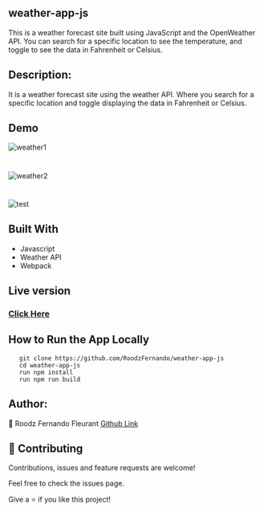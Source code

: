 ## weather-app-js
This is a weather forecast site built using JavaScript and the OpenWeather API. You can search for a specific location to see the temperature, and toggle to see the data in Fahrenheit or Celsius.

## Description:

It is a weather forecast site using the weather API. Where you search for a specific location and toggle displaying the data in Fahrenheit or Celsius.

## Demo
![weather1](https://user-images.githubusercontent.com/50186903/84932535-70177f00-b0a2-11ea-88af-1d7fef38a26f.PNG)

#
![weather2](https://user-images.githubusercontent.com/50186903/84932640-9806e280-b0a2-11ea-820d-43db850c6a88.PNG)

#
![test](https://user-images.githubusercontent.com/50186903/85015372-db5e6100-b135-11ea-9e9f-fdaf02ce2eeb.gif)

## Built With
- Javascript
- Weather API
- Webpack

## Live version
### [Click Here](https://rawcdn.githack.com/RoodzFernando/weather-app-js/e432ee07d9ca69f23879d62131e8979b701bc9a3/dist/index.html)

## How to Run the App Locally
```
   git clone https://github.com/RoodzFernando/weather-app-js
   cd weather-app-js
   run npm install
   run npm run build
```

## Author:
👤 Roodz Fernando Fleurant
[Github Link](https://github.com/RoodzFernando)


## 🤝 Contributing
Contributions, issues and feature requests are welcome!

Feel free to check the issues page.


Give a ⭐️ if you like this project!
